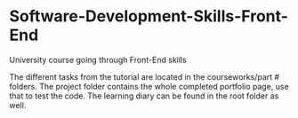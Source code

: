 # Software-Development-Skills-Front-End
University course going through Front-End skills

The different tasks from the tutorial are located in the courseworks/part # folders. The project folder contains the whole completed portfolio page, use that to test the code.
The learning diary can be found in the root folder as well.
